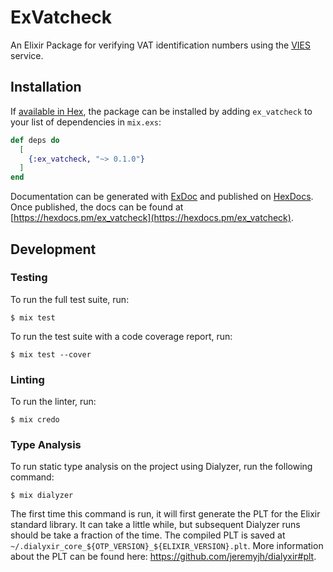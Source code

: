 # ExVatcheck

An Elixir Package for verifying VAT identification numbers using the
[VIES](http://ec.europa.eu/taxation_customs/vies/) service.

## Installation

If [available in Hex](https://hex.pm/docs/publish), the package can be installed
by adding `ex_vatcheck` to your list of dependencies in `mix.exs`:

```elixir
def deps do
  [
    {:ex_vatcheck, "~> 0.1.0"}
  ]
end
```

Documentation can be generated with [ExDoc](https://github.com/elixir-lang/ex_doc)
and published on [HexDocs](https://hexdocs.pm). Once published, the docs can
be found at [https://hexdocs.pm/ex_vatcheck](https://hexdocs.pm/ex_vatcheck).

## Development

### Testing

To run the full test suite, run:

```
$ mix test
```

To run the test suite with a code coverage report, run:

```
$ mix test --cover
```

### Linting

To run the linter, run:

```
$ mix credo
```

### Type Analysis

To run static type analysis on the project using Dialyzer, run the following command:

```
$ mix dialyzer
```

The first time this command is run, it will first generate the PLT for the Elixir
standard library. It can take a little while, but subsequent Dialyzer runs should
be take a fraction of the time. The compiled PLT is saved at
`~/.dialyxir_core_${OTP_VERSION}_${ELIXIR_VERSION}.plt`. More information about
the PLT can be found here: https://github.com/jeremyjh/dialyxir#plt.
